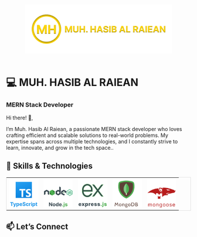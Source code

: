 <div align="center">
  <div>
  <img src="./images/nameLogo.svg" width='400' />
  </div>
</div>
<br />

# 💻 MUH. HASIB AL RAIEAN
### MERN Stack Developer
Hi there! 👋,

I’m Muh. Hasib Al Raiean, a passionate MERN stack developer who loves crafting efficient and scalable solutions to real-world problems. My expertise spans across multiple technologies, and I constantly strive to learn, innovate, and grow in the tech space..
## 🔧 Skills & Technologies
<div>
  <table  style='border: 1px solid #ddd; border-collapse: collapse;'>
    <tr>
      <td>
       <img src="./images/TypescriptLogo.svg" width="80" alt="typescript logo"/>
      </td>
      <td>
      <img src="./images/NodeJsLogo.svg" width="80" alt="nodejs logo"/>
      </td>
      <td>
        <img src="./images/ExpressJsLogo.svg" width="80" alt="espressjs logo"/>
      </td>
      <td>
        <img src="./images/mongoDBLogo1.svg" width="80" alt="mongodb logo" />
      </td>
      <td>
        <img src="./images/mongooseLogo1.svg" width="80" alt="mongoose logo" />
      </td>
    </tr>
  </table>
  </div>

## 📫 Let’s Connect
